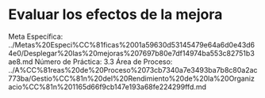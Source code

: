# Evaluar los efectos de la mejora

Meta Específica: ../Metas%20Especi%CC%81ficas%2001a59630d53145479e64a6d0e43d64e0/Desplegar%20las%20mejoras%207697b80e7df14974ba553c82751b3ae8.md
Número de Práctica: 3.3
Área de Proceso: ../A%CC%81reas%20de%20Proceso%2073cb7340a7e3493ba7b8c80a2ac773ba/Gestio%CC%81n%20del%20Rendimiento%20de%20la%20Organizacio%CC%81n%201165d66f9cb147e193a68fe224299ffd.md